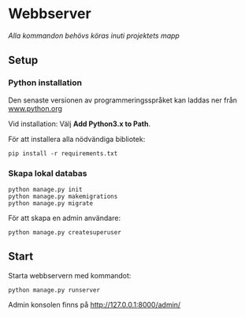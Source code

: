 # Webbserver

*Alla kommandon behövs köras inuti projektets mapp*


## Setup

### Python installation

Den senaste versionen av programmeringsspråket kan laddas ner från <a href="https://www.python.org/downloads/">www.python.org</a>

Vid installation:
Välj **Add Python3.x to Path**.

För att installera alla nödvändiga bibliotek:
```
pip install -r requirements.txt
```


### Skapa lokal databas
```
python manage.py init
python manage.py makemigrations
python manage.py migrate
```

För att skapa en admin användare:
```
python manage.py createsuperuser
```

## Start

Starta webbservern med kommandot:
```
python manage.py runserver
```

Admin konsolen finns på http://127.0.0.1:8000/admin/









